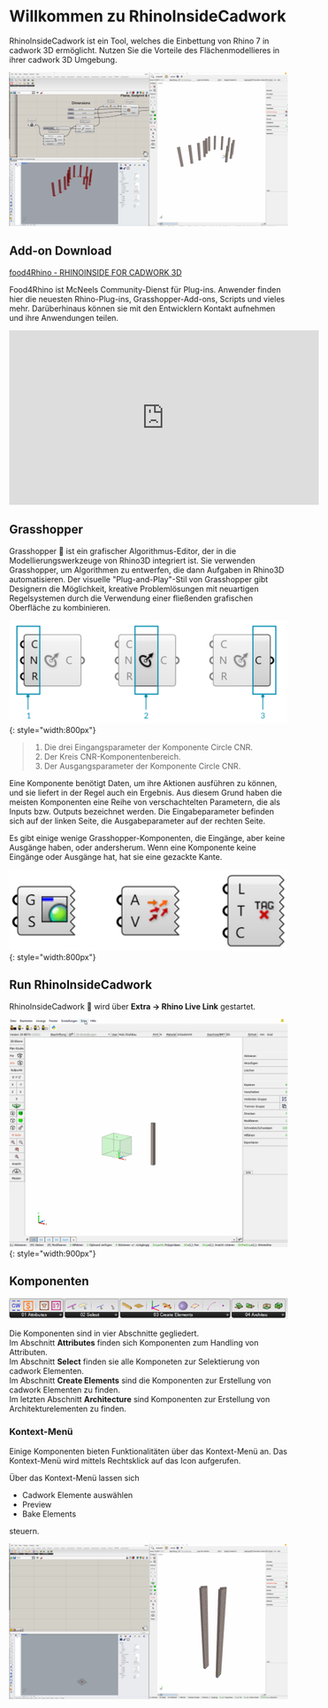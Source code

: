 # Willkommen zu RhinoInsideCadwork

RhinoInsideCadwork ist ein Tool, welches die Einbettung von Rhino 7 in cadwork 3D ermöglicht. Nutzen Sie die Vorteile des Flächenmodellieres in ihrer cadwork 3D Umgebung. 


![Referenced GIF](img/beams_curve.gif "beams curve")

## Add-on Download

[food4Rhino - RHINOINSIDE FOR CADWORK 3D](https://www.food4rhino.com/en/app/rhinoinside-cadwork-3d?lang=de)

Food4Rhino ist McNeels Community-Dienst für Plug-ins. Anwender finden hier die neuesten Rhino-Plug-ins, Grasshopper-Add-ons, Scripts und vieles mehr. Darüberhinaus können sie mit den Entwicklern Kontakt aufnehmen und ihre Anwendungen teilen.

<iframe width="560" height="315" src="https://www.youtube.com/embed/vBh1UHg6ZHQ" title="YouTube video player" frameborder="0" allow="accelerometer; autoplay; clipboard-write; encrypted-media; gyroscope; picture-in-picture" allowfullscreen></iframe>

## Grasshopper

Grasshopper :cricket: ist ein grafischer Algorithmus-Editor, der in die Modellierungswerkzeuge von Rhino3D integriert ist. Sie verwenden Grasshopper, um Algorithmen zu entwerfen, die dann Aufgaben in Rhino3D automatisieren.
Der visuelle "Plug-and-Play"-Stil von Grasshopper gibt Designern die Möglichkeit, kreative Problemlösungen mit neuartigen Regelsystemen durch die Verwendung einer fließenden grafischen Oberfläche zu kombinieren.

![Backup Text](img/process.png "https://modelab.gitbooks.io/grasshopper-primer/content/1-foundations/1-2/2_grasshopper-component-parts.html"){: style="width:800px"}

> 1. Die drei Eingangsparameter der Komponente Circle CNR.
> 2. Der Kreis CNR-Komponentenbereich.
> 3. Der Ausgangsparameter der Komponente Circle CNR.

Eine Komponente benötigt Daten, um ihre Aktionen ausführen zu können, und sie liefert in der Regel auch ein Ergebnis. Aus diesem Grund haben die meisten Komponenten eine Reihe von verschachtelten Parametern, die als Inputs bzw. Outputs bezeichnet werden. Die Eingabeparameter befinden sich auf der linken Seite, die Ausgabeparameter auf der rechten Seite.

Es gibt einige wenige Grasshopper-Komponenten, die Eingänge, aber keine Ausgänge haben, oder andersherum. Wenn eine Komponente keine Eingänge oder Ausgänge hat, hat sie eine gezackte Kante.

![Backup Text](img/components.png "https://modelab.gitbooks.io/grasshopper-primer/content/1-foundations/1-2/2_grasshopper-component-parts.html"){: style="width:800px"}

## Run RhinoInsideCadwork

RhinoInsideCadwork :rhinoceros: wird über **Extra -> Rhino Live Link** gestartet. 

![GIF](img/run.gif){: style="width:900px"}

## Komponenten

![Backup Text](img/comps.png "Components")

Die Komponenten sind in vier Abschnitte gegliedert. <br>
Im Abschnitt **Attributes** finden sich Komponenten zum Handling von Attributen.<br>
Im Abschnitt **Select** finden sie alle Komponeten zur Selektierung von cadwork Elementen. <br>
Im Abschnitt **Create Elements** sind die Komponenten zur Erstellung von cadwork Elementen zu finden. <br>
Im letzten Abschnitt **Architecture** sind Komponenten zur Erstellung von Architekturelementen zu finden. 

### Kontext-Menü

Einige Komponenten bieten Funktionalitäten über das Kontext-Menü an. Das Kontext-Menü wird mittels Rechtsklick auf das Icon aufgerufen. <br>

Über das Kontext-Menü lassen sich

* Cadwork Elemente auswählen
* Preview 
* Bake Elements <br>

steuern. 

![Referenced GIF](img/get_elements.gif "get cadwork elements")



